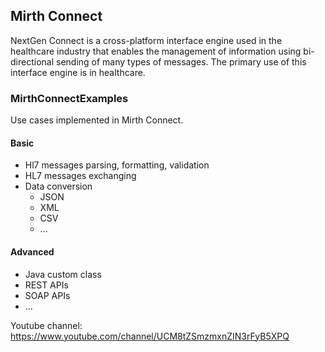 ## Mirth Connect
NextGen Connect is a cross-platform interface engine used in the healthcare industry that enables the management of information using bi-directional sending of many types of messages. The primary use of this interface engine is in healthcare.

### MirthConnectExamples
Use cases implemented in Mirth Connect.

#### Basic
- Hl7 messages parsing, formatting, validation
- HL7 messages exchanging
- Data conversion
  - JSON
  - XML
  - CSV
  - ...

#### Advanced
- Java custom class
- REST APIs
- SOAP APIs
- ...

Youtube channel: https://www.youtube.com/channel/UCM8tZSmzmxnZIN3rFyB5XPQ

